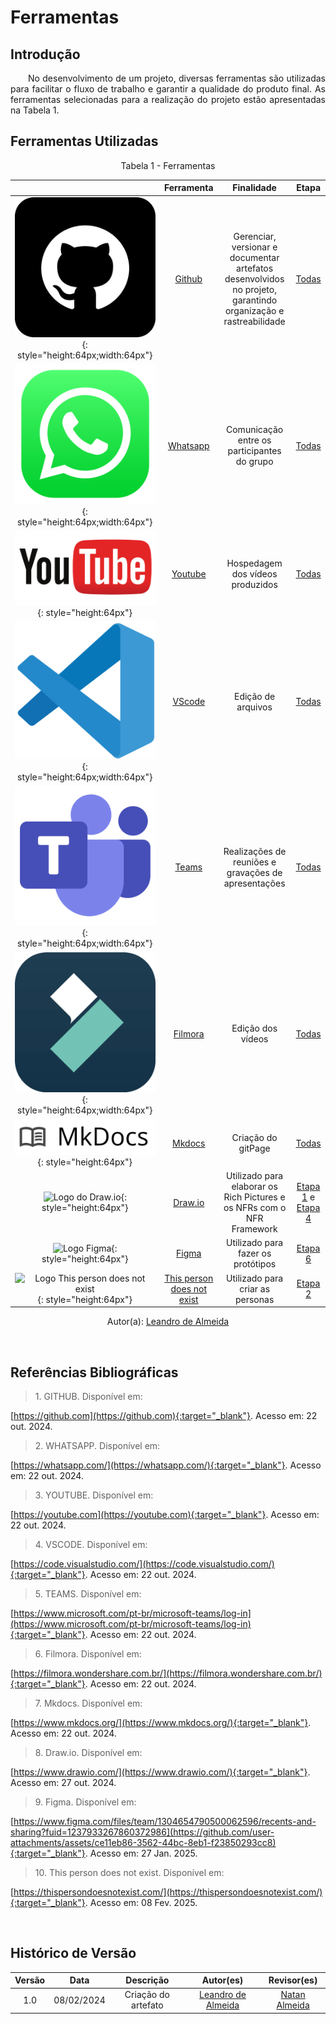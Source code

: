 # Ferramentas

## Introdução

<p align="justify">&emsp;&emsp;No desenvolvimento de um projeto, diversas ferramentas são utilizadas para facilitar o fluxo de trabalho e garantir a qualidade do produto final. As ferramentas selecionadas para a realização do projeto estão apresentadas na Tabela 1.</p>

## Ferramentas Utilizadas

<center>

<figcaption>Tabela 1 - Ferramentas </figcaption>

| |Ferramenta| Finalidade| Etapa | 
| :--: | :--: | :--: | :--: |
|![Logo do GitHub](../assets/github-logo.png){: style="height:64px;width:64px"}|<a id="a" href="https://github.com" target="_blank">Github</a>| Gerenciar, versionar e documentar artefatos desenvolvidos no projeto, garantindo organização e rastreabilidade | <a href = "https://requisitos-de-software.github.io/2024.2-CAESB-Autoatendimento/" Target = "_blank">Todas</a> |
|![Logo do Whatsapp](../assets/whatsapp-logo.png){: style="height:64px;width:64px"} | <a id="b" href="https://whatsapp.com/" target="_blank">Whatsapp</a> | Comunicação entre os participantes do grupo | <a href = "https://requisitos-de-software.github.io/2024.2-CAESB-Autoatendimento/" Target = "_blank">Todas</a> |
|![Logo do Youtube](../assets/youtube-logo.png){: style="height:64px"} | <a id="c" href="https://youtube.com" target="_blank">Youtube</a> | Hospedagem dos vídeos produzidos | <a href = "https://requisitos-de-software.github.io/2024.2-CAESB-Autoatendimento/" Target = "_blank">Todas</a> |
|![Logo do Vscode](../assets/vscode-logo.png){: style="height:64px;width:64px"} | <a id="d" href="https://code.visualstudio.com/" target="_blank">VScode</a> | Edição de arquivos | <a href = "https://requisitos-de-software.github.io/2024.2-CAESB-Autoatendimento/" Target = "_blank">Todas</a> |
|![Logo do Microsoft Teams](../assets/teams-logo.png){: style="height:64px;width:64px"}|<a id="e" href="https://www.microsoft.com/pt-br/microsoft-teams/log-in" target="_blank">Teams</a>|Realizações de reuniões e gravações de apresentações | <a href = "https://requisitos-de-software.github.io/2024.2-CAESB-Autoatendimento/" Target = "_blank">Todas</a> |
|![Logo do Filmora](../assets/filmora-logo.png){: style="height:64px;width:64px"}|<a id="f" href="https://filmora.wondershare.com.br/" target="_blank">Filmora</a>|Edição dos vídeos | <a href = "https://requisitos-de-software.github.io/2024.2-CAESB-Autoatendimento/" Target = "_blank">Todas</a> |
|![Logo do Mkdocs](../assets/mkdocs-logo.png){: style="height:64px"} | <a id="g" href="https://www.mkdocs.org/" target="_blank">Mkdocs</a> | Criação do gitPage | <a href = "https://requisitos-de-software.github.io/2024.2-CAESB-Autoatendimento/" Target = "_blank">Todas</a>|
|![Logo do Draw.io](https://github.com/user-attachments/assets/9072f119-620f-4f8b-822f-8397f35319fc){: style="height:64px"} | <a id="g" href="https://www.drawio.com//" target="_blank">Draw.io</a> | Utilizado para elaborar os Rich Pictures e os NFRs com o NFR Framework | <a href = "https://requisitos-de-software.github.io/2024.2-CAESB-Autoatendimento/planejamento/richpicture/" target = "_blank">Etapa 1</a> e <a href = "https://requisitos-de-software.github.io/2024.2-CAESB-Autoatendimento/modelagem_agil/nfr/#nfr-framework-nfr01-usabilidade" target = "_blank">Etapa 4</a>|
|![Logo Figma](https://github.com/user-attachments/assets/ce11eb86-3562-44bc-8eb1-f23850293cc8){: style="height:64px"} | <a id="g" href="https://www.figma.com/files/team/1304654790500062596/recents-and-sharing?fuid=1237933267860372986" target="_blank">Figma</a> | Utilizado para fazer os protótipos| <a href = "https://requisitos-de-software.github.io/2024.2-CAESB-Autoatendimento/validacao/prototipacao/" target = "_blank">Etapa 6</a> |
|![Logo This person does not exist](https://i.redd.it/9l5x3d2g21591.jpg){: style="height:64px"} | <a id="g" href="https://thispersondoesnotexist.com/" target="_blank">This person does not exist</a> | Utilizado para criar as personas | <a href="https://requisitos-de-software.github.io/2024.2-CAESB-Autoatendimento/elicitacao/personas/" target = "_blank">Etapa 2</a> |


Autor(a): <a href="https://github.com/leomitx10" target = "_blank">Leandro de Almeida</a>
</center>

<br>

## Referências Bibliográficas

> <p id="1">1. GITHUB. Disponível em: 
   [https://github.com](https://github.com){:target="_blank"}.
   Acesso em: 22 out. 2024.
</p>


> <p id="1">2. WHATSAPP. Disponível em: 
   [https://whatsapp.com/](https://whatsapp.com/){:target="_blank"}.
   Acesso em: 22 out. 2024.
</p>

> <p id="1">3. YOUTUBE. Disponível em:
   [https://youtube.com](https://youtube.com){:target="_blank"}.
   Acesso em: 22 out. 2024.
</p>

> <p id="1">4. VSCODE. Disponível em: 
   [https://code.visualstudio.com/](https://code.visualstudio.com/){:target="_blank"}.
   Acesso em: 22 out. 2024.
</p>

> <p id="1">5. TEAMS. Disponível em: 
   [https://www.microsoft.com/pt-br/microsoft-teams/log-in](https://www.microsoft.com/pt-br/microsoft-teams/log-in){:target="_blank"}.
   Acesso em: 22 out. 2024.
</p>

> <p id="1">6. Filmora. Disponível em: 
   [https://filmora.wondershare.com.br/](https://filmora.wondershare.com.br/){:target="_blank"}.
   Acesso em: 22 out. 2024.
</p>

> <p id="1">7. Mkdocs. Disponível em: 
   [https://www.mkdocs.org/](https://www.mkdocs.org/){:target="_blank"}.
   Acesso em: 22 out. 2024.
</p>

> <p id="1">8. Draw.io. Disponível em: 
   [https://www.drawio.com/](https://www.drawio.com/){:target="_blank"}.
   Acesso em: 27 out. 2024.
</p>

> <p id="1">9. Figma. Disponível em: 
   [https://www.figma.com/files/team/1304654790500062596/recents-and-sharing?fuid=1237933267860372986](https://github.com/user-attachments/assets/ce11eb86-3562-44bc-8eb1-f23850293cc8){:target="_blank"}.
   Acesso em: 27 Jan. 2025.
</p>

> <p id="1">10. This person does not exist. Disponível em: 
   [https://thispersondoesnotexist.com/](https://thispersondoesnotexist.com/){:target="_blank"}.
   Acesso em: 08 Fev. 2025.
</p>

<br>

## Histórico de Versão

<center>

| Versão |    Data    |      Descrição       |       Autor(es)       |     Revisor(es)     |
| :----: | :--------: | :------------------: | :-------------------: | :-----------------: |
|  1.0   | 08/02/2024 | Criação do artefato |  [Leandro de Almeida](https://github.com/leomitx10)  | [Natan Almeida](https://github.com/natanalmeida03) |


</center>